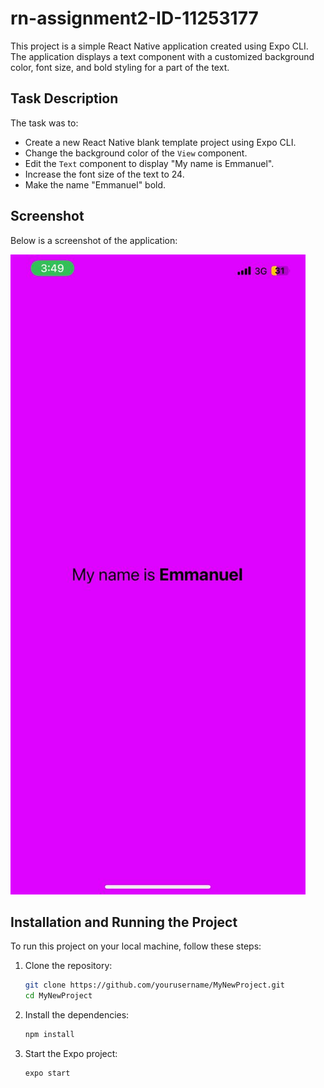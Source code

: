 # rn-assignment2-ID-11253177

This project is a simple React Native application created using Expo CLI. The application displays a text component with a customized background color, font size, and bold styling for a part of the text.

## Task Description

The task was to:
- Create a new React Native blank template project using Expo CLI.
- Change the background color of the `View` component.
- Edit the `Text` component to display "My name is Emmanuel".
- Increase the font size of the text to 24.
- Make the name "Emmanuel" bold.

## Screenshot

Below is a screenshot of the application:

![Screenshot](screenshot.jpg)

## Installation and Running the Project

To run this project on your local machine, follow these steps:

1. Clone the repository:

    ```bash
    git clone https://github.com/yourusername/MyNewProject.git
    cd MyNewProject
    ```

2. Install the dependencies:

    ```bash
    npm install
    ```

3. Start the Expo project:

    ```bash
    expo start
    ```


